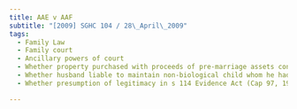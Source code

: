 ```yaml
---
title: AAE v AAF 
subtitle: "[2009] SGHC 104 / 28\_April\_2009"
tags:
  - Family Law
  - Family court
  - Ancillary powers of court
  - Whether property purchased with proceeds of pre-marriage assets considered matrimonial assets
  - Whether husband liable to maintain non-biological child whom he had treated as child of family
  - Whether presumption of legitimacy in s 114 Evidence Act (Cap 97, 1997 Rev Ed) operated where paternity not in dispute

---
```


